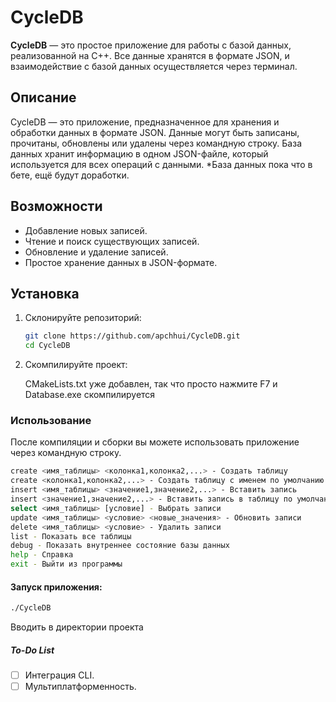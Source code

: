 # CycleDB

**CycleDB** — это простое приложение для работы с базой данных, реализованной на C++. Все данные хранятся в формате JSON, и взаимодействие с базой данных осуществляется через терминал.

## Описание

CycleDB — это приложение, предназначенное для хранения и обработки данных в формате JSON. Данные могут быть записаны, прочитаны, обновлены или удалены через командную строку. База данных хранит информацию в одном JSON-файле, который используется для всех операций с данными.
*База данных пока что в бете, ещё будут доработки.

## Возможности

- Добавление новых записей.
- Чтение и поиск существующих записей.
- Обновление и удаление записей.
- Простое хранение данных в JSON-формате.

## Установка

1. Склонируйте репозиторий:

    ```bash
    git clone https://github.com/apchhui/CycleDB.git
    cd CycleDB
    ```

2. Скомпилируйте проект:

    CMakeLists.txt уже добавлен, так что
    просто нажмите F7 и Database.exe скомпилируется

### Использование

После компиляции и сборки вы можете использовать приложение через командную строку.

```bash
create <имя_таблицы> <колонка1,колонка2,...> - Создать таблицу
create <колонка1,колонка2,...> - Создать таблицу с именем по умолчанию
insert <имя_таблицы> <значение1,значение2,...> - Вставить запись
insert <значение1,значение2,...> - Вставить запись в таблицу по умолчанию
select <имя_таблицы> [условие] - Выбрать записи
update <имя_таблицы> <условие> <новые_значения> - Обновить записи
delete <имя_таблицы> <условие> - Удалить записи
list - Показать все таблицы
debug - Показать внутреннее состояние базы данных
help - Справка
exit - Выйти из программы
```

#### Запуск приложения:

```bash
./CycleDB
```
Вводить в директории проекта

##### To-Do List

- [ ] Интеграция CLI.
- [ ] Мультиплатформенность.